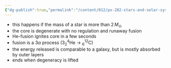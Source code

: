 ```yaml
---
{"dg-publish":true,"permalink":"/content/012/px-282-stars-and-solar-system/term-1-stars/e-stellar-evolution/px-282-e5c-helium-flash/","noteIcon":"1","created":"2025-08-27T13:14:26.274+01:00","updated":"2024-12-04T21:14:22.000+00:00"}
---
```


- this happens if the mass of a star is more than $2\,M_{\odot}$
- the core is degenerate with no regulation and runaway fusion
- He-fusion ignites core in a few seconds
- fusion is a $3\alpha$ process ($3_2^4$He $\to$ $_{6}^{12}$C)
- the energy released is comparable to a galaxy, but is mostly absorbed by outer layers
- ends when degeneracy is lifted
